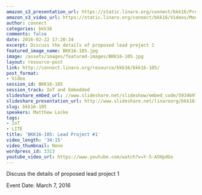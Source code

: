 ```yaml
---
amazon_s3_presentation_url: https://static.linaro.org/connect/bkk16/Presentations/Monday/BKK16-105.pdf
amazon_s3_video_url: https://static.linaro.org/connect/bkk16/Videos/Monday/BKK16-105%20HAL%20Plans.mp4
author: connect
categories: bkk16
comments: false
date: 2016-02-22 17:20:34
excerpt: Discuss the details of proposed lead project 1
featured_image_name: BKK16-105.jpg
image: /assets/images/featured-images/BKK16-105.jpg
layout: resource-post
link: http://connect.linaro.org/resource/bkk16/bkk16-105/
post_format:
- Video
session_id: BKK16-105
session_track: IoT and Embedded
slideshare_embed_url: //www.slideshare.net/slideshow/embed_code/59346974
slideshare_presentation_url: http://www.slideshare.net/linaroorg/bkk16105-hals-for-lite
slug: bkk16-105
speakers: Matthew Locke
tags:
- IoT
- LITE
title: 'BKK16-105: Lead Project #1'
video_length: '34:15'
video_thumbnail: None
wordpress_id: 3313
youtube_video_url: https://www.youtube.com/watch?v=Y-5-A5HpdGo
---
```


Discuss the details of proposed lead project 1

Event Date: March 7, 2016
